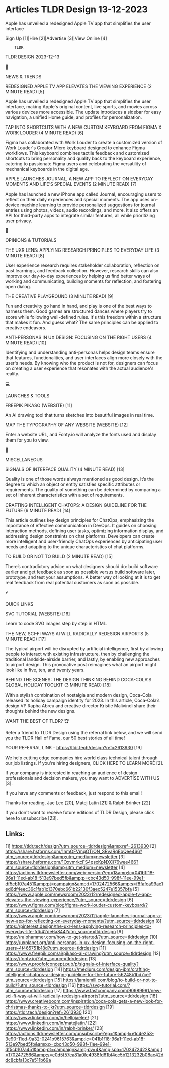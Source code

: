# Articles TLDR Design 13-12-2023

Apple has unveiled a redesigned Apple TV app that simplifies the user
interface  

Sign Up [1]|Hire [2]|Advertise [3]|View Online [4] 

		TLDR 

TLDR DESIGN 2023-12-13

📱 

NEWS & TRENDS

 REDESIGNED APPLE TV APP ELEVATES THE VIEWING EXPERIENCE (2 MINUTE
READ) [5] 

 Apple has unveiled a redesigned Apple TV app that simplifies the user
interface, making Apple's original content, live sports, and movies
across various devices more accessible. The update introduces a
sidebar for easy navigation, a unified Home guide, and profiles for
personalization. 

 TAP INTO SHORTCUTS WITH A NEW CUSTOM KEYBOARD FROM FIGMA X WORK
LOUDER (4 MINUTE READ) [6] 

 Figma has collaborated with Work Louder to create a customized
version of Work Louder's Creator Micro keyboard designed to enhance
Figma workflows. This keyboard combines tactile feedback and
customized shortcuts to bring personality and quality back to the
keyboard experience, catering to passionate Figma users and
celebrating the versatility of mechanical keyboards in the digital
age. 

 APPLE LAUNCHES JOURNAL, A NEW APP TO REFLECT ON EVERYDAY MOMENTS AND
LIFE’S SPECIAL EVENTS (2 MINUTE READ) [7] 

 Apple has launched a new iPhone app called Journal, encouraging users
to reflect on their daily experiences and special moments. The app
uses on-device machine learning to provide personalized suggestions
for journal entries using photos, videos, audio recordings, and more.
It also offers an API for third-party apps to integrate similar
features, all while prioritizing user privacy. 

🚀 

OPINIONS & TUTORIALS

 THE UXR LENS: APPLYING RESEARCH PRINCIPLES TO EVERYDAY LIFE (3 MINUTE
READ) [8] 

 User experience research requires stakeholder collaboration,
reflection on past learnings, and feedback collection. However,
research skills can also improve our day-to-day experiences by helping
us find better ways of working and communicating, building moments for
reflection, and fostering open dialog. 

 THE CREATIVE PLAYGROUND (3 MINUTE READ) [9] 

 Fun and creativity go hand in hand, and play is one of the best ways
to harness them. Good games are structured dances where players try to
score while following well-defined rules. It's this freedom within a
structure that makes it fun. And guess what? The same principles can
be applied to creative endeavors. 

 ANTI-PERSONAS IN UX DESIGN: FOCUSING ON THE RIGHT USERS (4 MINUTE
READ) [10] 

 Identifying and understanding anti-personas helps design teams ensure
that features, functionalities, and user interfaces align more closely
with the user's needs. By knowing who the product is not for,
designers can focus on creating a user experience that resonates with
the actual audience's reality. 

💻 

LAUNCHES & TOOLS

 FREEPIK PIKASO (WEBSITE) [11] 

 An AI drawing tool that turns sketches into beautiful images in real
time. 

 MAP THE TYPOGRAPHY OF ANY WEBSITE (WEBSITE) [12] 

 Enter a website URL, and Fonty.io will analyze the fonts used and
display them for you to view. 

🎁 

MISCELLANEOUS

 SIGNALS OF INTERFACE QUALITY (4 MINUTE READ) [13] 

 Quality is one of those words always mentioned as good design. It’s
the degree to which an object or entity satisfies specific attributes
or requirements. The quality of something can be determined by
comparing a set of inherent characteristics with a set of
requirements. 

 CRAFTING INTELLIGENT CHATOPS: A DESIGN GUIDELINE FOR THE FUTURE (6
MINUTE READ) [14] 

 This article outlines key design principles for ChatOps, emphasizing
the importance of effective communication in DevOps. It guides on
choosing interaction methods, defining user tasks, optimizing
information display, and addressing design constraints on chat
platforms. Developers can create more intelligent and user-friendly
ChatOps experiences by anticipating user needs and adapting to the
unique characteristics of chat platforms. 

 TO BUILD OR NOT TO BUILD (2 MINUTE READ) [15] 

 There’s contradictory advice on what designers should do: build
software earlier and get feedback as soon as possible versus build
software later, prototype, and test your assumptions. A better way of
looking at it is to get real feedback from real potential customers as
soon as possible. 

⚡ 

QUICK LINKS

 SVG TUTORIAL (WEBSITE) [16] 

 Learn to code SVG images step by step in HTML. 

 THE NEW, SCI-FI WAYS AI WILL RADICALLY REDESIGN AIRPORTS (5 MINUTE
READ) [17] 

 The typical airport will be disrupted by artificial intelligence,
first by allowing people to interact with existing infrastructure,
then by challenging the traditional landside-airside barrier, and
lastly, by enabling new approaches to airport design. This provocative
post reimagines what an airport might look like in five, ten, and
twenty years. 

 BEHIND THE SCENES: THE DESIGN THINKING BEHIND COCA-COLA'S GLOBAL
HOLIDAY TOOLKIT (3 MINUTE READ) [18] 

 With a stylish combination of nostalgia and modern design, Coca-Cola
released its holiday campaign identity for 2023. In this article,
Coca-Cola’s design VP Rapha Abreu and creative director Kristie
Malivindi share their thoughts behind the new designs. 

WANT THE BEST OF TLDR? 🏆

Refer a friend to TLDR Design using the referral link below, and we
will send you the TLDR Hall of Fame, our 50 best stories of all time!

YOUR REFERRAL LINK - https://tldr.tech/design?ref=2613930 [19]

 We help cutting edge companies hire world class technical talent
through our job listings. If you're hiring designers, CLICK HERE TO
LEARN MORE [2]. 

If your company is interested in reaching an audience of design
professionals and decision makers, you may want to ADVERTISE WITH US
[3]. 

If you have any comments or feedback, just respond to this email! 

Thanks for reading, 
Jae Lee [20], Matej Latin [21] & Ralph Brinker [22] 

If you don't want to receive future editions of TLDR Design,
please click here to unsubscribe [23]. 

 

Links:
------
[1] https://tldr.tech/design?utm_source=tldrdesign&amp;ref=2613930
[2] https://share.hsforms.com/1hmOFVmqOTrON_SRvaRqEbQee466?utm_source=tldrdesign&amp;utm_medium=newsletter
[3] https://share.hsforms.com/1OxvmrkcFS4qsxKpNXCi76wee466?utm_source=tldrdesign&amp;utm_medium=newsletter
[4] https://actions.tldrnewsletter.com/web-version?ep=1&amp;lc=041b1f18-96a1-11ed-ab18-513e97bed5fb&amp;p=cbc43d50-998f-11ee-99e1-df5cb107a451&amp;pt=campaign&amp;t=1702472566&amp;s=f8fafca99ae1ed6df4eec36c1fab1c1370ebc661b22130f3aec5247e15357bfa
[5] https://www.apple.com/newsroom/2023/12/redesigned-apple-tv-app-elevates-the-viewing-experience/?utm_source=tldrdesign
[6] https://www.figma.com/blog/figma-work-louder-custom-keyboard/?utm_source=tldrdesign
[7] https://www.apple.com/newsroom/2023/12/apple-launches-journal-app-a-new-app-for-reflecting-on-everyday-moments/?utm_source=tldrdesign
[8] https://pinterest.design/the-uxr-lens-applying-research-principles-to-everyday-life-fdb42de6a844?utm_source=tldrdesign
[9] https://ralphammer.com/how-to-get-started/?utm_source=tldrdesign
[10] https://uxplanet.org/anti-personas-in-ux-design-focusing-on-the-right-users-4f465751b18d?utm_source=tldrdesign
[11] https://www.freepik.com/ai/pikaso-ai-drawing?utm_source=tldrdesign
[12] https://fonty.io/?utm_source=tldrdesign
[13] https://www.proofofconcept.pub/p/signals-of-interface-quality?utm_source=tldrdesign
[14] https://medium.com/design-ibm/crafting-intelligent-chatops-a-design-guideline-for-the-future-56248b1bd7ce?utm_source=tldrdesign
[15] https://jamiemill.com/blog/to-build-or-not-to-build/?utm_source=tldrdesign
[16] https://svg-tutorial.com/?utm_source=tldrdesign
[17] https://www.fastcompany.com/90989991/new-sci-fi-way-ai-will-radically-redesign-airports?utm_source=tldrdesign
[18] https://www.creativeboom.com/inspiration/coca-cola-gets-a-new-look-for-christmas-thanks-to-jkr?utm_source=tldrdesign
[19] https://tldr.tech/design?ref=2613930
[20] https://www.linkedin.com/in/hellojaelee/
[21] https://www.linkedin.com/in/matejlatin/
[22] https://www.linkedin.com/in/ralph-brinker/
[23] https://actions.tldrnewsletter.com/unsubscribe?ep=1&amp;l=e1c4e253-3e90-11ed-9a32-0241b9615763&amp;lc=041b1f18-96a1-11ed-ab18-513e97bed5fb&amp;p=cbc43d50-998f-11ee-99e1-df5cb107a451&amp;pt=campaign&amp;pv=4&amp;spa=1702472422&amp;t=1702472566&amp;s=e0d5f57ea81a0fc4938fd61bf4cc5b1213232b08ac42ddc8cbfa13c7e511b69a